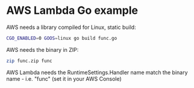 # AWS Lambda Go example

AWS needs a library compiled for Linux, static build:
```sh
CGO_ENABLED=0 GOOS=linux go build func.go
```

AWS needs the binary in ZIP:
```sh
zip func.zip func
```

AWS Lambda needs the RuntimeSettings.Handler name match the binary name - i.e. "func" (set it in your AWS Console)
